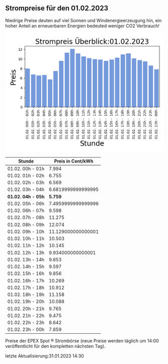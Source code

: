 
## Strompreise für den 01.02.2023

Niedrige Preise deuten auf viel Sonnen und Windenergieerzeugung hin, ein hoher Anteil an erneuerbaren Energien bedeuted weniger CO2 Verbrauch!

![Strompreis übersicht](imgs/strompreis_uebersicht.png)

| Stunde | Preis in Cent/kWh |
|---|---|
| 01.02. 00h -  01h | 7.994 | 
| 01.02. 01h -  02h | 6.755 | 
| 01.02. 02h -  03h | 6.569 | 
| 01.02. 03h -  04h | 6.6819999999999995 | 
| **01.02. 04h -  05h** | **5.759** | 
| 01.02. 05h -  06h | 7.4959999999999996 | 
| 01.02. 06h -  07h | 9.598 | 
| 01.02. 07h -  08h | 11.275 | 
| 01.02. 08h -  09h | 12.074 | 
| 01.02. 09h -  10h | 11.129000000000001 | 
| 01.02. 10h -  11h | 10.503 | 
| 01.02. 11h -  12h | 10.145 | 
| 01.02. 12h -  13h | 9.934000000000001 | 
| 01.02. 13h -  14h | 9.853 | 
| 01.02. 14h -  15h | 9.597 | 
| 01.02. 15h -  16h | 9.856 | 
| 01.02. 16h -  17h | 10.269 | 
| 01.02. 17h -  18h | 10.912 | 
| 01.02. 18h -  19h | 11.158 | 
| 01.02. 19h -  20h | 10.088 | 
| 01.02. 20h -  21h | 9.765 | 
| 01.02. 21h -  22h | 9.475 | 
| 01.02. 22h -  23h | 8.642 | 
| 01.02. 23h -  00h | 7.859 | 

Preise der EPEX Spot ® Strombörse (neue Preise werden täglich um 14:00 veröffentlicht für den kompletten nächsten Tag).

letzte Aktualisierung:31.01.2023 14:30